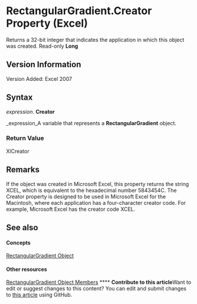 
# RectangularGradient.Creator Property (Excel)

Returns a 32-bit integer that indicates the application in which this object was created. Read-only  **Long**


## Version Information

Version Added: Excel 2007 


## Syntax

 _expression_. **Creator**

 _expression_A variable that represents a  **RectangularGradient** object.


### Return Value

XlCreator


## Remarks

If the object was created in Microsoft Excel, this property returns the string XCEL, which is equivalent to the hexadecimal number 5843454C. The Creator property is designed to be used in Microsoft Excel for the Macintosh, where each application has a four-character creator code. For example, Microsoft Excel has the creator code XCEL. 


## See also


#### Concepts


 [RectangularGradient Object](e668d158-0436-cb27-a6f5-e27453681d66.md)
#### Other resources


 [RectangularGradient Object Members](b321b453-767b-2036-666f-021db4c71eba.md)
****   **Contribute to this article**Want to edit or suggest changes to this content? You can edit and submit changes to  [this article](https://github.com/jhershey00/VBA_Excel_Test/OpenXMLCon/articles/b6697d8f-7cd0-a731-3375-e18901f55ed0.md) using GitHub.

